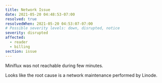 ```yaml
---
title: Network Issue
date: 2021-05-20 04:48:53-07:00
resolved: true
resolvedWhen: 2021-05-20 04:53:07-07:00
# Possible severity levels: down, disrupted, notice
severity: disrupted
affected:
  - reader
  - billing
section: issue
---
```


Miniflux was not reachable during few minutes.

Looks like the root cause is a network maintenance performed by Linode.
